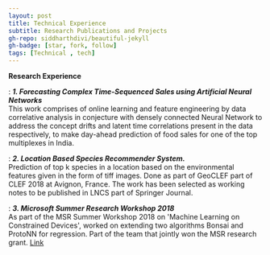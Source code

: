 ```yaml
---
layout: post
title: Technical Experience
subtitle: Research Publications and Projects
gh-repo: siddharthdivi/beautiful-jekyll
gh-badge: [star, fork, follow]
tags: [Technical , tech]
---
```



**Research Experience**
<br/>

:   **_1. Forecasting Complex Time-Sequenced Sales using Artificial Neural Networks_**  
This work comprises of online learning and feature engineering by data correlative analysis in conjecture with densely connected Neural Network to address the concept drifts and latent time correlations present in the data respectively, to make day-ahead prediction of food sales for one of the top multiplexes in India.
<br/>

:  **_2. Location Based Species Recommender System._**  
Prediction of top k species in a location based on the environmental features given in the form of tiff images. Done as part of GeoCLEF part of CLEF 2018 at Avignon, France. The work has been selected as working notes to be published in LNCS part of Springer Journal.
<br/>

:  **_3. Microsoft Summer Research Workshop 2018_**  
As part of the MSR Summer Workshop 2018 on 'Machine Learning on Constrained Devices', worked on extending two algorithms Bonsai and ProtoNN for regression. Part of the team that jointly won the MSR research grant. [Link][ref4]


[ref1]: https://github.com/py-ranoid/Elementary
[ref2]: https://github.com/siddharthdivi/Cancer-Detection
[ref3]: https://github.com/siddharthdivi/Closed-Loop-DC-Motor-Speed-Control-System
[ref4]: https://github.com/siddharthdivi/EdgeML
